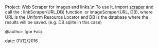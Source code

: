 Project: Web Scraper for images and links.\n
         To use it, import [scraper](https://github.com/igorfala/karan-projects/blob/master/Web/Page-Scraper/scraper.py) and
         call the : linkScraper(URL,DB) function.
         or imageScraper(URL, DB), where URL is the Uniform Resource Locator and
         DB is the database where the results will be saved. (e.g. DB.sqlite in this case)
         
@author: Igor Fala

date: 01/12/2016